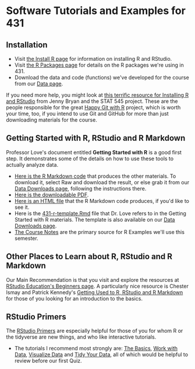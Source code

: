 # Software Tutorials and Examples for 431

## Installation

- Visit [the Install R page](https://thomaselove.github.io/431/software_install.html) for information on installing R and RStudio.
- Visit [the R Packages page](https://thomaselove.github.io/431/r_packages.html) for details on the R packages we're using in 431.
- Download the data and code (functions) we've developed for the course from our [Data page](https://github.com/THOMASELOVE/431-data).

If you need more help, you might look at [this terrific resource for Installing R and RStudio](http://stat545.com/block000_r-rstudio-install.html) from Jenny Bryan and the STAT 545 project. These are the people responsible for the great [Happy Git with R](http://happygitwithr.com/) project, which is worth your time, too, if you intend to use Git and GitHub for more than just downloading materials for the course.

## Getting Started with R, RStudio and R Markdown

Professor Love's document entitled **Getting Started with R** is a good first step. It demonstrates some of the details on how to use these tools to actually analyze data. 

- [Here is the R Markdown code](https://github.com/THOMASELOVE/431-2020/blob/master/software/01_getting_started_with_R/431-getting-started-with-R.Rmd) that produces the other materials. To download it, select Raw and download the result, or else grab it from our [Data Downloads page](https://github.com/THOMASELOVE/431-data), following the instructions there.
- [Here is the downloadable PDF](https://github.com/THOMASELOVE/431-2020/blob/master/software/01_getting_started_with_R/431-getting-started-with-R.pdf).
- [Here is an HTML file](http://rpubs.com/TELOVE/getting-started-2020) that the R Markdown code produces, if you'd like to see it.
- Here is the [431-r-template.Rmd](https://github.com/THOMASELOVE/431-2020/blob/master/software/01_getting_started_with_R/431-r-template.Rmd) file that Dr. Love refers to in the Getting Started with R materials. The template is also available on our [Data Downloads page](https://github.com/THOMASELOVE/431-data).
- [The Course Notes](https://thomaselove.github.io/431-notes/) are the primary source for R Examples we'll use this semester.

## Other Places to Learn about R, RStudio and R Markdown

Our Main Recommendation is that you visit and explore the resources at [RStudio Education's Beginners page](https://education.rstudio.com/learn/beginner/). A particularly nice resource is Chester Ismay and Patrick Kennedy's [Getting Used to R, RStudio and R Markdown](https://rbasics.netlify.app/) for those of you looking for an introduction to the basics.
 
## RStudio Primers
 
The [RStudio Primers](https://rstudio.cloud/learn/primers) are especially helpful for those of you for whom R or the tidyverse are new things, and who like interactive tutorials. 

- The tutorials I recommend most strongly are: [The Basics](https://rstudio.cloud/learn/primers/1), [Work with Data](https://rstudio.cloud/learn/primers/2), [Visualize Data](https://rstudio.cloud/learn/primers/3) and [Tidy Your Data](https://rstudio.cloud/learn/primers/4), all of which would be helpful to review before our first Quiz.
